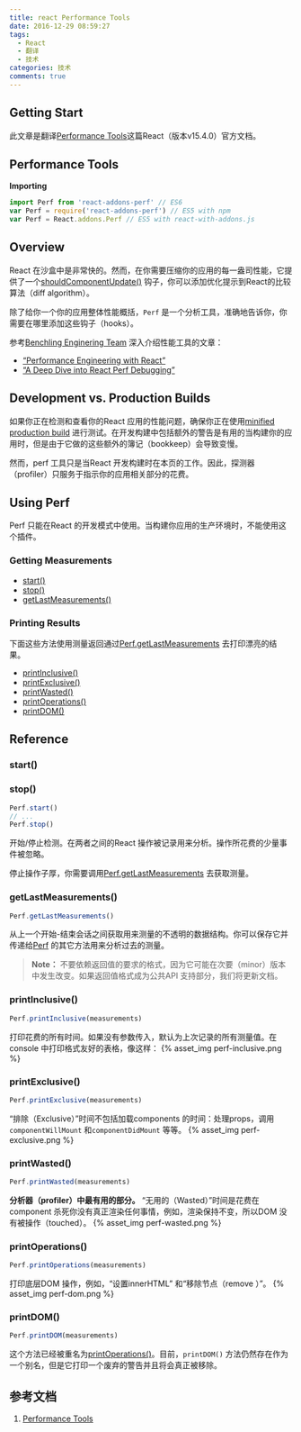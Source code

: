 ```yaml
---
title: react Performance Tools
date: 2016-12-29 08:59:27
tags:
  - React
  - 翻译
  - 技术
categories: 技术
comments: true
---
```


## Getting Start

此文章是翻译[Performance Tools](https://facebook.github.io/react/docs/perf.html)这篇React（版本v15.4.0）官方文档。

<!--more-->

## Performance Tools

**Importing**
```jsx
import Perf from 'react-addons-perf' // ES6
var Perf = require('react-addons-perf') // ES5 with npm
var Perf = React.addons.Perf // ES5 with react-with-addons.js
```

## Overview

React 在沙盒中是非常快的。然而，在你需要压缩你的应用的每一盎司性能，它提供了一个[shouldComponentUpdate()](https://facebook.github.io/react/docs/react-component.html#shouldcomponentupdate) 钩子，你可以添加优化提示到React的比较算法（diff algorithm）。

除了给你一个你的应用整体性能概括，`Perf` 是一个分析工具，准确地告诉你，你需要在哪里添加这些钩子（hooks）。

参考[Benchling Enginering Team](http://benchling.engineering/) 深入介绍性能工具的文章：

* [“Performance Engineering with React”](http://benchling.engineering/performance-engineering-with-react/)
* [“A Deep Dive into React Perf Debugging”](http://benchling.engineering/deep-dive-react-perf-debugging/)


## Development vs. Production Builds

如果你正在检测和查看你的React 应用的性能问题，确保你正在使用[minified production build]() 进行测试。在开发构建中包括额外的警告是有用的当构建你的应用时，但是由于它做的这些额外的簿记（bookkeep）会导致变慢。

然而，perf 工具只是当React 开发构建时在本页的工作。因此，探测器（profiler）只服务于指示你的应用相关部分的花费。

## Using Perf

Perf 只能在React 的开发模式中使用。当构建你应用的生产环境时，不能使用这个插件。

### Getting Measurements


* [start()](https://facebook.github.io/react/docs/perf.html#start)
* [stop()](https://facebook.github.io/react/docs/perf.html#stop)
* [getLastMeasurements()](https://facebook.github.io/react/docs/perf.html#getlastmeasurements)



### Printing Results

下面这些方法使用测量返回通过[Perf.getLastMeasurements]() 去打印漂亮的结果。

* [printInclusive()](https://facebook.github.io/react/docs/perf.html#printinclusive)
* [printExclusive()](https://facebook.github.io/react/docs/perf.html#printexclusive)
* [printWasted()](https://facebook.github.io/react/docs/perf.html#printwasted)
* [printOperations()](https://facebook.github.io/react/docs/perf.html#printoperations)
* [printDOM()](https://facebook.github.io/react/docs/perf.html#printdom)


## Reference

### start()

### stop()

```jsx
Perf.start()
// ...
Perf.stop()
```
开始/停止检测。在两者之间的React 操作被记录用来分析。操作所花费的少量事件被忽略。

停止操作子厚，你需要调用[Perf.getLastMeasurements](https://facebook.github.io/react/docs/perf.html#getlastmeasurements) 去获取测量。

### getLastMeasurements()

```jsx
Perf.getLastMeasurements()
```
从上一个开始-结束会话之间获取用来测量的不透明的数据结构。你可以保存它并传递给[Perf](https://facebook.github.io/react/docs/perf.html#printing-results) 的其它方法用来分析过去的测量。

>**Note：**
不要依赖返回值的要求的格式，因为它可能在次要（minor）版本中发生改变。如果返回值格式成为公共API 支持部分，我们将更新文档。

### printInclusive()

```jsx
Perf.printInclusive(measurements)
```
打印花费的所有时间。如果没有参数传入，默认为上次记录的所有测量值。在console 中打印格式友好的表格，像这样：
{% asset_img perf-inclusive.png %}

### printExclusive()

```jsx
Perf.printExclusive(measurements)
```
“排除（Exclusive）”时间不包括加载components 的时间：处理props，调用`componentWillMount` 和`componentDidMount` 等等。
{% asset_img perf-exclusive.png %}

### printWasted()

```jsx
Perf.printWasted(measurements)
```
**分析器（profiler）中最有用的部分。**
“无用的（Wasted）”时间是花费在component 杀死你没有真正渲染任何事情，例如，渲染保持不变，所以DOM 没有被操作（touched）。
{% asset_img perf-wasted.png %}

### printOperations()

```jsx
Perf.printOperations(measurements)
```
打印底层DOM 操作，例如，“设置innerHTML” 和“移除节点（remove ）”。
{% asset_img perf-dom.png %}

### printDOM()

```jsx
Perf.printDOM(measurements)
```
这个方法已经被重名为[printOperations()]()。目前，`printDOM()` 方法仍然存在作为一个别名，但是它打印一个废弃的警告并且将会真正被移除。

## 参考文档

1. [Performance Tools](https://facebook.github.io/react/docs/perf.html)
